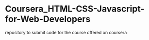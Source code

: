 # Coursera_HTML-CSS-Javascript-for-Web-Developers
repository to submit code for the course offered on coursera
